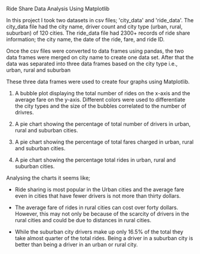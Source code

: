 Ride Share Data Analysis Using Matplotlib

In this project I took two datasets in csv files; 'city_data' and 'ride_data'. The city_data file had the city name, driver count and city type (urban, rural, suburban) of 120 cities. The ride_data file had 2300+ records of ride share information; the city name, the date of the ride, fare, and ride ID.

Once the csv files were converted to data frames using pandas, the two data frames were merged on city name to create one data set. After that the data was separated into three data frames based on the city type i.e., urban, rural and suburban

These three data frames were used to create four graphs using Matplotlib.

1. A bubble plot displaying the total number of rides on the x-axis and the average fare on the y-axis. Different colors were used to differentiate the city types and the size of the bubbles correlated to the number of drivres.

2. A pie chart showing the percentage of total number of drivers in urban, rural and suburban cities.

3. A pie chart showing the percentage of total fares charged in urban, rural and suburban cities.

4. A pie chart showing the percentage total rides in urban, rural and suburban cities.

Analysing the charts it seems like;
* Ride sharing is most popular in the Urban cities and the average fare even in cities that have fewer drivers is not more than thirty dollars.

* The average fare of rides in rural cities can cost over forty dollars. However, this may not only be because of the scarcity of drivers in the rural cities and could be due to distances in rural cities.

* While the suburban city drivers make up only 16.5% of the total they take almost quarter of the total rides. Being a driver in a suburban city is better than being a driver in an urban or rural city.  
